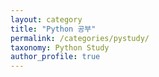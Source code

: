 ```yaml
---
layout: category
title: "Python 공부"
permalink: /categories/pystudy/
taxonomy: Python Study
author_profile: true
---
```

